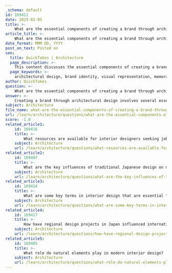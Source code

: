 ```yaml
---
_schema: default
id: 169411
date: 2025-02-05
title: >-
    What are the essential components of creating a brand through architectural design?
article_title: >-
    What are the essential components of creating a brand through architectural design?
date_format: MMM DD, YYYY
post_on_text: Posted on
seo:
  title: QuickTakes | Architecture
  page_description: >-
    This content discusses the essential components of creating a brand through architectural design, focusing on aspects like visual representation of brand values, memorable spaces, enhancing customer experience, and community integration.
  page_keywords: >-
    architectural design, brand identity, visual representation, memorable spaces, customer experience, architectural branding, community integration, innovative design, cultural considerations, corporate identity, Sugamo Shinkin Bank, design elements
author: QuickTakes
question: >-
    What are the essential components of creating a brand through architectural design?
answer: >-
    Creating a brand through architectural design involves several essential components that work together to establish a strong corporate identity and enhance customer experience. Here are the key elements:\n\n1. **Visual Representation of Brand Values**: Architectural design serves as a physical manifestation of a company's values and ethos. For example, the transformation of Sugamo Shinkin Bank from a traditional bank to one that embodies hospitality and joy illustrates how vibrant and welcoming design elements can effectively communicate a brand's commitment to customer experience.\n\n2. **Memorable Spaces**: Unique architectural features can make a corporate space memorable and recognizable. Designs that incorporate playful and colorful elements, like the "rainbow shower" concept at the Ekoda branch, not only attract attention but also create a distinctive identity that enhances brand recall among customers and the community.\n\n3. **Enhancing Customer Experience**: Thoughtful architectural design can significantly improve customer interactions. By creating inviting environments that encourage customers to linger, businesses can foster a sense of community and connection, aligning with the brand's identity as a welcoming and engaging entity.\n\n4. **Architectural Branding**: The design itself acts as a form of branding. A unique and recognizable structure can become a landmark within the community, differentiating the brand from competitors and reinforcing its presence. This is evident in the design of Sugamo Shinkin Bank, which communicates the bank's identity and values through its architecture.\n\n5. **Community Integration**: Architectural design can promote a sense of community by creating inviting spaces that encourage interaction. This approach not only enhances customer experience but also positions the brand as a community hub, aligning with its goals and values.\n\n6. **Innovative Use of Space**: Incorporating layered spaces and experiences of light and depth can contribute to a dynamic environment. These architectural features enhance the perception of space and create a more engaging atmosphere for customers, further solidifying the brand's identity.\n\n7. **Cultural Considerations**: Integrating cultural elements into architectural design can resonate with local communities and reflect their identity. For instance, blending traditional Japanese design elements with modern architecture can respect local culture while modernizing the brand's image, thereby strengthening its corporate identity.\n\n8. **Setting a Precedent for Innovation**: Innovative architectural design can set benchmarks for other institutions within the industry. By redefining corporate identity through architecture, brands can inspire others to rethink their architectural strategies in relation to branding.\n\nIn summary, the essential components of creating a brand through architectural design include visual representation of brand values, memorable spaces, enhanced customer experiences, architectural branding, community integration, innovative use of space, cultural considerations, and setting precedents for innovation. These elements work together to establish a strong corporate identity and foster meaningful connections with customers and the community.
subject: Architecture
file_name: what-are-the-essential-components-of-creating-a-brand-through-architectural-design.md
url: /learn/architecture/questions/what-are-the-essential-components-of-creating-a-brand-through-architectural-design
score: -1.0
related_article1:
    id: 169416
    title: >-
        What resources are available for interior designers seeking job opportunities and professional development?
    subject: Architecture
    url: /learn/architecture/questions/what-resources-are-available-for-interior-designers-seeking-job-opportunities-and-professional-development
related_article2:
    id: 169407
    title: >-
        What are the key influences of traditional Japanese design on modern architecture?
    subject: Architecture
    url: /learn/architecture/questions/what-are-the-key-influences-of-traditional-japanese-design-on-modern-architecture
related_article3:
    id: 169414
    title: >-
        What are some key terms in interior design that are essential for understanding design concepts?
    subject: Architecture
    url: /learn/architecture/questions/what-are-some-key-terms-in-interior-design-that-are-essential-for-understanding-design-concepts
related_article4:
    id: 169417
    title: >-
        How have regional design projects in Japan influenced international design trends?
    subject: Architecture
    url: /learn/architecture/questions/how-have-regional-design-projects-in-japan-influenced-international-design-trends
related_article5:
    id: 169405
    title: >-
        What role do natural elements play in modern interior design?
    subject: Architecture
    url: /learn/architecture/questions/what-role-do-natural-elements-play-in-modern-interior-design
---
```


&nbsp;